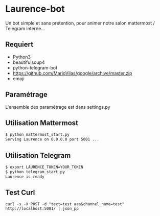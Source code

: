 # Laurence-bot
Un bot simple et sans prétention, pour animer notre salon mattermost / Telegram interne…

## Requiert   
- Python3
- beautifulsoup4
- python-telegram-bot
- https://github.com/MarioVilas/google/archive/master.zip
- emoji

## Paramétrage
L'ensemble des paramétrage est dans settings.py

## Utilisation Mattermost
```bash
$ python mattermost_start.py
Serving Laurence on 0.0.0.0 port 5001 ...
```

## Utilisation Telegram
```bash
$ export LAURENCE_TOKEN=YOUR_TOKEN
$ python telegram_start.py
Laurence is ready
```


## Test Curl
```
curl -s -X POST -d "text=test aaa&channel_name=test" http://localhost:5001/ | json_pp
```
